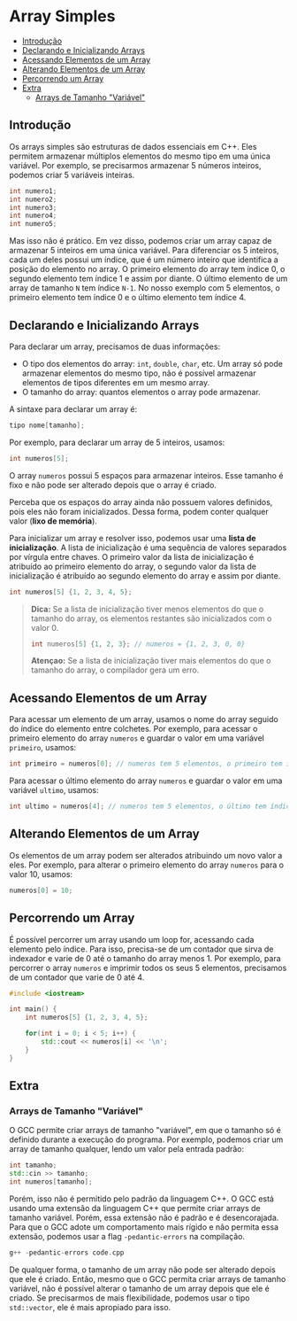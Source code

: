# Array Simples

<!-- toc -->
- [Introdução](#introdução)
- [Declarando e Inicializando Arrays](#declarando-e-inicializando-arrays)
- [Acessando Elementos de um Array](#acessando-elementos-de-um-array)
- [Alterando Elementos de um Array](#alterando-elementos-de-um-array)
- [Percorrendo um Array](#percorrendo-um-array)
- [Extra](#extra)
  - [Arrays de Tamanho "Variável"](#arrays-de-tamanho-variável)
<!-- toc -->

## Introdução

Os arrays simples são estruturas de dados essenciais em C++. Eles permitem armazenar múltiplos elementos do mesmo tipo em uma única variável. Por exemplo, se precisarmos armazenar 5 números inteiros, podemos criar 5 variáveis inteiras.

```c++
int numero1;
int numero2;
int numero3;
int numero4;
int numero5;
```

Mas isso não é prático. Em vez disso, podemos criar um array capaz de armazenar 5 inteiros em uma única variável. Para diferenciar os 5 inteiros, cada um deles possui um índice, que é um número inteiro que identifica a posição do elemento no array. O primeiro elemento do array tem índice 0, o segundo elemento tem índice 1 e assim por diante. O último elemento de um array de tamanho `N` tem índice `N-1`. No nosso exemplo com 5 elementos, o primeiro elemento tem índice 0 e o último elemento tem índice 4.

## Declarando e Inicializando Arrays

Para declarar um array, precisamos de duas informações:

- O tipo dos elementos do array: `int`, `double`, `char`, etc. Um array só pode armazenar elementos do mesmo tipo, não é possível armazenar elementos de tipos diferentes em um mesmo array.
- O tamanho do array: quantos elementos o array pode armazenar.

A sintaxe para declarar um array é:

```c++
tipo nome[tamanho];
```

Por exemplo, para declarar um array de 5 inteiros, usamos:

```c++
int numeros[5];
```

O array `numeros` possui 5 espaços para armazenar inteiros. Esse tamanho é fixo e não pode ser alterado depois que o array é criado.

Perceba que os espaços do array ainda não possuem valores definidos, pois eles não foram inicializados. Dessa forma, podem conter qualquer valor (**lixo de memória**).

Para inicializar um array e resolver isso, podemos usar uma **lista de inicialização**. A lista de inicialização é uma sequência de valores separados por vírgula entre chaves. O primeiro valor da lista de inicialização é atribuído ao primeiro elemento do array, o segundo valor da lista de inicialização é atribuído ao segundo elemento do array e assim por diante.

```c++
int numeros[5] {1, 2, 3, 4, 5};
```

> **Dica:** Se a lista de inicialização tiver menos elementos do que o tamanho do array, os elementos restantes são inicializados com o valor 0.
>
> ```cpp
> int numeros[5] {1, 2, 3}; // numeros = {1, 2, 3, 0, 0}
> ```
>
> **Atençao:** Se a lista de inicialização tiver mais elementos do que o tamanho do array, o compilador gera um erro.

## Acessando Elementos de um Array

Para acessar um elemento de um array, usamos o nome do array seguido do índice do elemento entre colchetes. Por exemplo, para acessar o primeiro elemento do array `numeros` e guardar o valor em uma variável `primeiro`, usamos:

```c++
int primeiro = numeros[0]; // numeros tem 5 elementos, o primeiro tem índice 0
```

Para acessar o último elemento do array `numeros` e guardar o valor em uma variável `ultimo`, usamos:

```c++
int ultimo = numeros[4]; // numeros tem 5 elementos, o último tem índice 4
```

## Alterando Elementos de um Array

Os elementos de um array podem ser alterados atribuindo um novo valor a eles. Por exemplo, para alterar o primeiro elemento do array `numeros` para o valor 10, usamos:

```c++
numeros[0] = 10;
```

## Percorrendo um Array

É possível percorrer um array usando um loop for, acessando cada elemento pelo índice. Para isso, precisa-se de um contador que sirva de indexador e varie de 0 até o tamanho do array menos 1. Por exemplo, para percorrer o array `numeros` e imprimir todos os seus 5 elementos, precisamos de um contador que varie de 0 até 4.

```c++
#include <iostream>

int main() {
    int numeros[5] {1, 2, 3, 4, 5};

    for(int i = 0; i < 5; i++) {
        std::cout << numeros[i] << '\n';
    }
}
```

## Extra

### Arrays de Tamanho "Variável"

O GCC permite criar arrays de tamanho "variável", em que o tamanho só é definido durante a execução do programa. Por exemplo, podemos criar um array de tamanho qualquer, lendo um valor pela entrada padrão:

```c++
int tamanho;
std::cin >> tamanho;
int numeros[tamanho];
```

Porém, isso não é permitido pelo padrão da linguagem C++. O GCC está usando uma extensão da linguagem C++ que permite criar arrays de tamanho variável. Porém, essa extensão não é padrão e é desencorajada. Para que o GCC adote um comportamento mais rígido e não permita essa extensão, podemos usar a flag `-pedantic-errors` na compilação.

```c++
g++ -pedantic-errors code.cpp
```

De qualquer forma, o tamanho de um array não pode ser alterado depois que ele é criado. Então, mesmo que o GCC permita criar arrays de tamanho variável, não é possível alterar o tamanho de um array depois que ele é criado. Se precisarmos de mais flexibilidade, podemos usar o tipo `std::vector`, ele é mais apropiado para isso.
